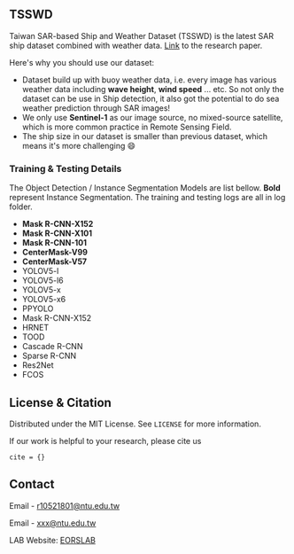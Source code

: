 <!-- ABOUT THE PROJECT -->
## TSSWD
Taiwan SAR-based Ship and Weather Dataset (TSSWD) is the latest SAR ship dataset combined with weather data. [Link]() to the research paper.

Here's why you should use our dataset:
* Dataset build up with buoy weather data, i.e. every image has various weather data including **wave height**, **wind speed** ... etc. So not only the dataset can be use in Ship detection, it also got the potential to do sea weather prediction through SAR images!
* We only use **Sentinel-1** as our image source, no mixed-source satellite, which is more common practice in Remote Sensing Field.
* The ship size in our dataset is smaller than previous dataset, which means it's more challenging :smile:

### Training & Testing Details

The Object Detection / Instance Segmentation Models are list bellow. **Bold** represent Instance Segmentation. The training and testing logs are all in log folder.

* **Mask R-CNN-X152**
* **Mask R-CNN-X101**
* **Mask R-CNN-101**
* **CenterMask-V99**
* **CenterMask-V57**
* YOLOV5-l
* YOLOV5-l6
* YOLOV5-x
* YOLOV5-x6
* PPYOLO
* Mask R-CNN-X152
* HRNET
* TOOD
* Cascade R-CNN
* Sparse R-CNN
* Res2Net
* FCOS

<!-- LICENSE -->
## License & Citation

Distributed under the MIT License. See `LICENSE` for more information.    

If our work is helpful to your research, please cite us    

`cite = {}`


<!-- CONTACT -->
## Contact

Email - r10521801@ntu.edu.tw   

Email - xxx@ntu.edu.tw   

LAB Website: [EORSLAB](https://yalunstsai.wixsite.com/eorslab-ntu)
